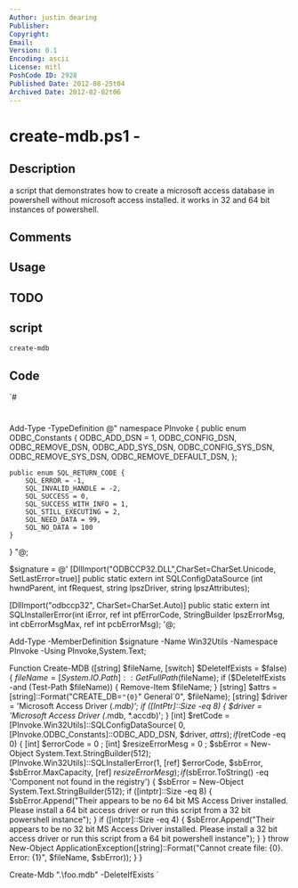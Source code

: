```yaml
---
Author: justin dearing
Publisher: 
Copyright: 
Email: 
Version: 0.1
Encoding: ascii
License: mitl
PoshCode ID: 2928
Published Date: 2012-08-25t04
Archived Date: 2012-02-02t06
---
```


# create-mdb.ps1 - 

## Description

a script that demonstrates how to create a microsoft access database in powershell without microsoft access installed. it works in 32 and 64 bit instances of powershell.

## Comments



## Usage



## TODO



## script

`create-mdb`

## Code

`#
 #
 #
 
 
 
 
 Add-Type -TypeDefinition @"
 namespace PInvoke {
 	public enum ODBC_Constants {
 		ODBC_ADD_DSN = 1,
 		ODBC_CONFIG_DSN,
 		ODBC_REMOVE_DSN,
 		ODBC_ADD_SYS_DSN,
 		ODBC_CONFIG_SYS_DSN,
 		ODBC_REMOVE_SYS_DSN,
 		ODBC_REMOVE_DEFAULT_DSN,
 	};
 
 	public enum SQL_RETURN_CODE {
 		SQL_ERROR = -1,
 		SQL_INVALID_HANDLE = -2,
 		SQL_SUCCESS = 0,
 		SQL_SUCCESS_WITH_INFO = 1,
 		SQL_STILL_EXECUTING = 2,
 		SQL_NEED_DATA = 99,
 		SQL_NO_DATA = 100
 	}
 }
 "@;
 
 $signature = @'
 [DllImport("ODBCCP32.DLL",CharSet=CharSet.Unicode, SetLastError=true)]
 public static extern int SQLConfigDataSource 
 	(int hwndParent, int fRequest, string lpszDriver, string lpszAttributes);
 
 [DllImport("odbccp32", CharSet=CharSet.Auto)]
 public static extern int SQLInstallerError(int iError, ref int pfErrorCode, StringBuilder lpszErrorMsg, int cbErrorMsgMax, ref int pcbErrorMsg);
 '@;
 
 Add-Type -MemberDefinition $signature -Name Win32Utils -Namespace PInvoke -Using PInvoke,System.Text;
 
 Function Create-MDB ([string] $fileName, [switch] $DeleteIfExists = $false) {
 	$fileName = [System.IO.Path]::GetFullPath($fileName);
 	if ($DeleteIfExists -and (Test-Path $fileName)) {
 		Remove-Item $fileName;
 	}
 	[string] $attrs = [string]::Format("CREATE_DB=`"{0}`" General`0", $fileName);
 	[string] $driver = 'Microsoft Access Driver (*.mdb)';
 	if ([IntPtr]::Size -eq 8) { 
 		$driver = 'Microsoft Access Driver (*.mdb, *.accdb)';
 	}
 	[int] $retCode = [PInvoke.Win32Utils]::SQLConfigDataSource(
 		0, [PInvoke.ODBC_Constants]::ODBC_ADD_DSN, 
 		$driver, $attrs);
 	if ($retCode -eq 0) {
 		[int] $errorCode = 0 ;
 		[int]  $resizeErrorMesg = 0 ;
 		$sbError = New-Object System.Text.StringBuilder(512);
 	[PInvoke.Win32Utils]::SQLInstallerError(1, [ref] $errorCode, $sbError, $sbError.MaxCapacity, [ref] $resizeErrorMesg);
 	if ($sbError.ToString() -eq 'Component not found in the registry') {
 		$sbError = New-Object System.Text.StringBuilder(512);
 		if ([intptr]::Size -eq 8) { $sbError.Append("Their appears to be no 64 bit MS Access Driver installed. Please install a 64 bit access driver or run this script from a 32 bit powershell instance"); }
 		if ([intptr]::Size -eq 4) { $sbError.Append("Their appears to be no 32 bit MS Access Driver installed. Please install a 32 bit access driver or run this script from a 64 bit powershell instance"); }
 		}
 		throw New-Object ApplicationException([string]::Format("Cannot create file: {0}. Error: {1}", $fileName, $sbError));
 	}
 }
 
 
 Create-Mdb ".\foo.mdb" -DeleteIfExists
`

